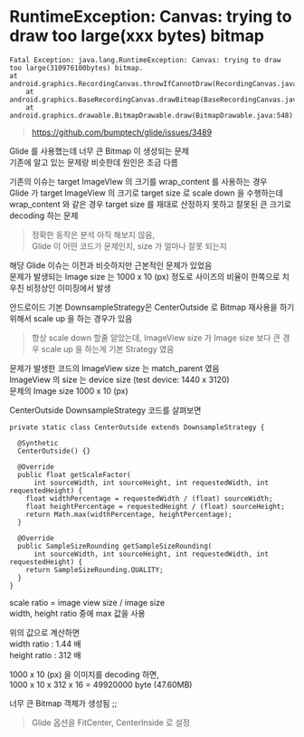 
# RuntimeException: Canvas: trying to draw too large(xxx bytes) bitmap

```{.java}
Fatal Exception: java.lang.RuntimeException: Canvas: trying to draw too large(310976100bytes) bitmap.
at android.graphics.RecordingCanvas.throwIfCannotDraw(RecordingCanvas.java:281)
    at android.graphics.BaseRecordingCanvas.drawBitmap(BaseRecordingCanvas.java:91)
    at android.graphics.drawable.BitmapDrawable.draw(BitmapDrawable.java:548)
```

> https://github.com/bumptech/glide/issues/3489

Glide 를 사용했는데 너무 큰 Bitmap 이 생성되는 문제  
기존에 알고 있는 문제랑 비슷한데 원인은 조금 다름  

기존의 이슈는 target ImageVIew 의 크기를 wrap_content 를 사용하는 경우   
Glide 가 target ImageView 의 크기로 target size 로 scale down 을 수행하는데  
wrap_content 와 같은 경우 target size 를 재대로 산정하지 못하고 잘못된 큰 크기로 decoding 하는 문제  
> 정확한 동작은 분석 아직 해보지 않음,  
> Glide 이 어떤 코드가 문제인지, size 가 얼마나 잘못 되는지  

해당 Glide 이슈는 이전과 비슷하지만 근본적인 문제가 있었음  
문제가 발생되는 Image size 는 1000 x 10 (px) 정도로 사이즈의 비율이 한쪽으로 치우친 비정상인 이미징에서 발생  

안드로이드 기본 DownsampleStrategy은  CenterOutside 로 Bitmap 재사용을 하기 위해서 scale up 을 하는 경우가 있음
> 항상 scale down 할줄 알았는데, ImageView size 가 Image size 보다 큰 경우 scale up 을 하는게 기본 Strategy 였음

문제가 발생한 코드의 ImageView size 는 match_parent 였음  
ImageView 의 size 는 device  size (test device: 1440 x 3120)  
문제의 Image size 1000 x 10 (px)  
  
CenterOutside DownsampleStrategy 코드를 살펴보면  
  
```{.java}
private static class CenterOutside extends DownsampleStrategy {  
  
  @Synthetic  
  CenterOutside() {}  
  
  @Override  
  public float getScaleFactor(  
      int sourceWidth, int sourceHeight, int requestedWidth, int requestedHeight) {  
    float widthPercentage = requestedWidth / (float) sourceWidth;  
    float heightPercentage = requestedHeight / (float) sourceHeight;  
    return Math.max(widthPercentage, heightPercentage);  
  }  
  
  @Override  
  public SampleSizeRounding getSampleSizeRounding(  
      int sourceWidth, int sourceHeight, int requestedWidth, int requestedHeight) {  
    return SampleSizeRounding.QUALITY;  
  }  
}
```
scale ratio = image view size / image size  
width, height ratio 중에 max 값을 사용  
  
위의 값으로 계산하면  
width ratio : 1.44 배  
height ratio : 312 배  
  
1000 x 10 (px) 을 이미지를 decoding 하면,  
1000 x 10 x 312 x 16 = 49920000 byte (47.60MB)  
  
너무 큰 Bitmap 객체가 생성됨 ;;  


> Glide 옵션을 FitCenter, CenterInside 로 설정
<!--stackedit_data:
eyJoaXN0b3J5IjpbLTg1MTg3NzQ3OSwtMTcxNTE3MzQ4N119
-->